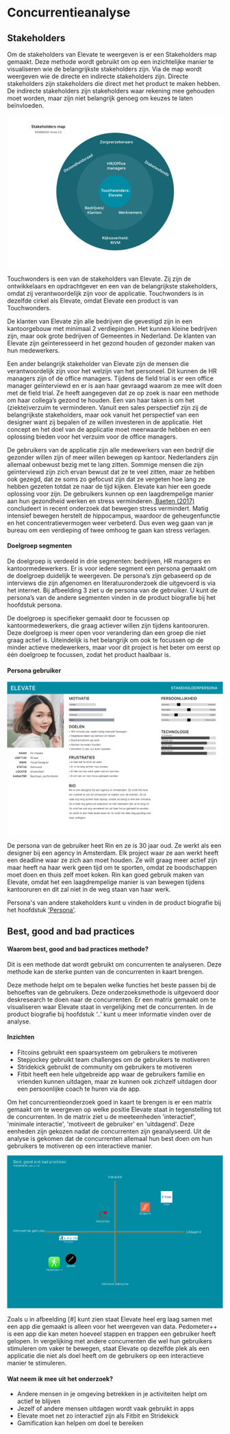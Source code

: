 # Concurrentieanalyse

## Stakeholders

Om de stakeholders van Elevate te weergeven is er een Stakeholders map gemaakt. Deze methode wordt gebruikt om op een inzichtelijke manier te visualiseren wie de belangrijkste stakeholders zijn. Via de map wordt weergeven wie de directe en indirecte stakeholders zijn. Directe stakeholders zijn stakeholders die direct met het product te maken hebben. De indirecte stakeholders zijn stakeholders waar rekening mee gehouden moet worden, maar zijn niet belangrijk genoeg om keuzes te laten beïnvloeden.

![](../.gitbook/assets/stakeholder-map-3.0.png)

Touchwonders is een van de stakeholders van Elevate. Zij zijn de ontwikkelaars en opdrachtgever en een van de belangrijkste stakeholders, omdat zij verantwoordelijk zijn voor de applicatie. Touchwonders is in dezelfde cirkel als Elevate, omdat Elevate een product is van Touchwonders.

De klanten van Elevate zijn alle bedrijven die gevestigd zijn in een kantoorgebouw met minimaal 2 verdiepingen. Het kunnen kleine bedrijven zijn, maar ook grote bedrijven of Gemeentes in Nederland. De klanten van Elevate zijn geïnteresseerd in het gezond houden of gezonder maken van hun medewerkers.

Een ander belangrijk stakeholder van Elevate zijn de mensen die verantwoordelijk zijn voor het welzijn van het personeel. Dit kunnen de HR managers zijn of de office managers. Tijdens de field trial is er een office manager geïnterviewd en er is aan haar gevraagd waarom ze mee wilt doen met de field trial. Ze heeft aangegeven dat ze op zoek is naar een methode om haar collega’s gezond te houden. Een van haar taken is om het \(ziekte\)verzuim te verminderen. Vanuit een sales perspectief zijn zij de belangrijkste stakeholders, maar ook vanuit het perspectief van een designer want zij bepalen of ze willen investeren in de applicatie. Het concept en het doel van de applicatie moet meerwaarde hebben en een oplossing bieden voor het verzuim voor de office managers.

De gebruikers van de applicatie zijn alle medewerkers van een bedrijf die gezonder willen zijn of meer willen bewegen op kantoor. Nederlanders zijn allemaal onbewust bezig met te lang zitten. Sommige mensen die zijn geïnterviewd zijn zich ervan bewust dat ze te veel zitten, maar ze hebben ook gezegd, dat ze soms zo gefocust zijn dat ze vergeten hoe lang ze hebben gezeten totdat ze naar de tijd kijken. Elevate kan hier een goede oplossing voor zijn. De gebruikers kunnen op een laagdrempelige manier aan hun gezondheid werken en stress verminderen.[ Baeten \(2017\)](https://s-sontoidjojo.gitbook.io/productbiografie/understand-and-empathize/literatuur-onderzoek/gezondheid-onderzoek/bewegen-tegen-een-burn-out-of-stress) concludeert in recent onderzoek dat bewegen stress vermindert. Matig intensief bewegen herstelt de hippocampus, waardoor de geheugenfunctie en het concentratievermogen weer verbeterd. Dus even weg gaan van je bureau om een verdieping of twee omhoog te gaan kan stress verlagen.

#### Doelgroep segmenten

De doelgroep is verdeeld in drie segmenten: bedrijven, HR managers en kantoormedewerkers. Er is voor iedere segment een persona gemaakt om de doelgroep duidelijk te weergeven. De persona’s zijn gebaseerd op de interviews die zijn afgenomen en literatuuronderzoek die uitgevoerd is via het internet. Bij afbeelding 3 ziet u de persona van de gebruiker. U kunt de persona’s van de andere segmenten vinden in de product biografie bij het hoofdstuk persona.

De doelgroep is specifieker gemaakt door te focussen op kantoormedewerkers, die graag actiever willen zijn tijdens kantooruren. Deze doelgroep is meer open voor verandering dan een groep die niet graag actief is. Uiteindelijk is het belangrijk om ook te focussen op de minder actieve medewerkers, maar voor dit project is het beter om eerst op één doelgroep te focussen, zodat het product haalbaar is.

#### Persona gebruiker

![](../.gitbook/assets/persona-gebruiker.png)

‌De persona van de gebruiker heet Rin en ze is 30 jaar oud. Ze werkt als een designer bij een agency in Amsterdam. Elk project waar ze aan werkt heeft een deadline waar ze zich aan moet houden. Ze wilt graag meer actief zijn maar heeft na haar werk geen tijd om te sporten, omdat ze boodschappen moet doen en thuis zelf moet koken. Rin kan goed gebruik maken van Elevate, omdat het een laagdrempelige manier is van bewegen tijdens kantooruren en dit zal niet in de weg staan van haar werk.‌

Persona's van andere stakeholders kunt u vinden in de product biografie bij het hoofdstuk ['Persona'](https://s-sontoidjojo.gitbook.io/productbiografie/understand-and-empathize/gedrag-onderzoek/persona).  


## Best, good and bad practices

#### Waarom best, good and bad practices methode?

Dit is een methode dat wordt gebruikt om concurrenten te analyseren. Deze methode kan de sterke punten van de concurrenten in kaart brengen.

Deze methode helpt om te bepalen welke functies het beste passen bij de behoeftes van de gebruikers. Deze onderzoeksmethode is uitgevoerd door deskresearch te doen naar de concurrenten. Er een matrix gemaakt om te visualiseren waar Elevate staat in vergelijking met de concurrenten. In de product biografie bij hoofdstuk ‘..’ kunt u meer informatie vinden over de analyse. 

#### Inzichten

* Fitcoins gebruikt een spaarsysteem om gebruikers te motiveren 
* Stepjockey gebruikt team challenges om de gebruikers te motiveren 
* Stridekick gebruikt de community om gebruikers te motiveren 
* Fitbit heeft een hele uitgebreide app waar de gebruikers familie en vrienden kunnen uitdagen, maar ze kunnen ook zichzelf uitdagen door een persoonlijke coach te huren via de app. 

Om het concurrentieonderzoek goed in kaart te brengen is er een matrix gemaakt om te weergeven op welke positie Elevate staat in tegenstelling tot de concurrenten. In de matrix ziet u de meeteenheden 'interactief', 'minimale interactie', 'motiveert de gebruiker' en 'uitdagend'. Deze eenheden zijn gekozen nadat de concurrenten zijn geanalyseerd. Uit de analyse is gekomen dat de concurrenten allemaal hun best doen om hun gebruikers te motiveren op een interactieve manier.

![](../.gitbook/assets/best-good-and-bad-practices.png)

Zoals u in afbeelding \[\#\] kunt zien staat Elevate heel erg laag samen met een app die gemaakt is alleen voor het weergeven van data. Pedometer++ is een app die kan meten hoeveel stappen en trappen een gebruiker heeft gelopen. In vergelijking met andere concurrenten die wel hun gebruikers stimuleren om vaker te bewegen, staat Elevate op dezelfde plek als een applicatie die niet als doel heeft om de gebruikers op een interactieve manier te stimuleren. 

#### Wat neem ik mee uit het onderzoek?

* Andere mensen in je omgeving betrekken in je activiteiten helpt om actief te blijven
* Jezelf of andere mensen uitdagen wordt vaak gebruikt in apps
* Elevate moet net zo interactief zijn als Fitbit en Stridekick
* Gamification kan helpen om doel te bereiken





